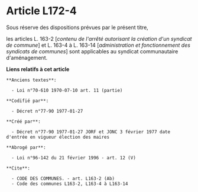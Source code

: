 # Article L172-4

Sous réserve des dispositions prévues par le présent titre,

les articles L. 163-2 [*contenu de l'arrêté autorisant la création d'un syndicat de commune*] et L. 163-4 à L. 163-14
[*administration et fonctionnement des syndicats de communes*] sont applicables au syndicat communautaire d'aménagement.

**Liens relatifs à cet article**

	**Anciens textes**:

	  - Loi n°70-610 1970-07-10 art. 11 (partie)

	**Codifié par**:

	  - Décret n°77-90 1977-01-27

	**Créé par**:

	  - Décret n°77-90 1977-01-27 JORF et JONC 3 février 1977 date d'entrée en vigueur élection des maires

	**Abrogé par**:

	  - Loi n°96-142 du 21 février 1996 - art. 12 (V)

	**Cite**:

	  - CODE DES COMMUNES. - art. L163-2 (Ab)
	  - Code des communes L163-2, L163-4 à L163-14
